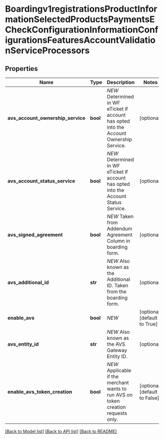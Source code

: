 # Boardingv1registrationsProductInformationSelectedProductsPaymentsECheckConfigurationInformationConfigurationsFeaturesAccountValidationServiceProcessors

## Properties
Name | Type | Description | Notes
------------ | ------------- | ------------- | -------------
**avs_account_ownership_service** | **bool** | *NEW* Determined in WF eTicket if account has opted into the Account Ownership Service. | [optional] 
**avs_account_status_service** | **bool** | *NEW* Determined in WF eTicket if account has opted into the Account Status Service. | [optional] 
**avs_signed_agreement** | **bool** | *NEW* Taken from Addendum Agreement Column in boarding form. | [optional] 
**avs_additional_id** | **str** | *NEW* Also known as the Additional ID. Taken from the boarding form. | [optional] 
**enable_avs** | **bool** | *NEW* | [optional] [default to True]
**avs_entity_id** | **str** | *NEW* Also known as the AVS Gateway Entity ID. | [optional] 
**enable_avs_token_creation** | **bool** | *NEW* Applicable if the merchant wants to run AVS on token creation requests only. | [optional] [default to False]

[[Back to Model list]](../README.md#documentation-for-models) [[Back to API list]](../README.md#documentation-for-api-endpoints) [[Back to README]](../README.md)


